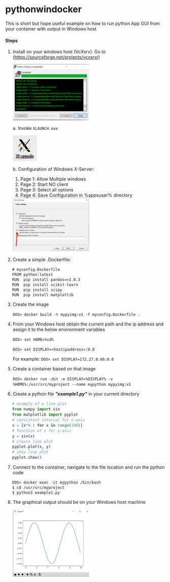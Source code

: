 # pythonwindocker
This is short but hope useful example on how to run python App GUI from your container with output in Windows host

#### Steps
1. Install on your windows host (VcXsrv). Go to (https://sourceforge.net/projects/vcxsrv/)
   
   <img src="/img/Image-0110.png"  width="50%">


   a. Invoke ```XLAUNCH.exe```
   
   ![Xlaunch](https://github.com/Fractal2017/pythonwindocker/blob/master/img/Image-0111.png)

   b. Configuration of Windows X-Server:
      1. Page 1: Allow Multiple windows
      2. Page 2: Start NO client
      3. Page 3: Select all options
      4. Page 4: Save Configuration in %appsuser% directory
      
      <img src="/img/Image-0114.png"  width="50%">

2. Create a simple .Dockerfile:
```docker
   # myconfig.Dockerfile
   FROM python:latest
   RUN  pip install pandas==1.0.3
   RUN  pip install scikit-learn
   RUN  pip install scipy
   RUN  pip install matplotlib
```

3. Create the image
   
   `DOS> docker build -t mypyimg:v1 -f myconfig.Dockerfile . ` 

4. From your Windows host obtain the current path and the ip address and assign it to the below environment variables
   
   
   `DOS> set HOME=%cd%`
   
   `DOS> set DISPLAY=<hostipaddress>:0.0`
   
   For example: `DOS> set DISPLAY=172.27.0.66:0.0`

5. Create a container based on that image
   
   `DOS> docker run -dit -e DISPLAY=%DISPLAY% -v %HOME%:/usr/src/myproject --name mypython mypyimg:v1`

6. Create a python file ***"example1.py"*** in your current directory
```py
   # example of a line plot
   from numpy import sin
   from matplotlib import pyplot
   # consistent interval for x-axis
   x = [x*0.1 for x in range(100)]
   # function of x for y-axis
   y = sin(x)
   # create line plot
   pyplot.plot(x, y)
   # show line plot
   pyplot.show()
```

7. Connect to the container, navigate to the file location and run the python code

```
   DOS> docker exec -it mypython /bin/bash
   $ cd /usr/src/myproject
   $ python3 example1.py
```

8. The graphical output should be on your Windows host machine

   <img src="/img/Image-0117.png"  width="50%">
